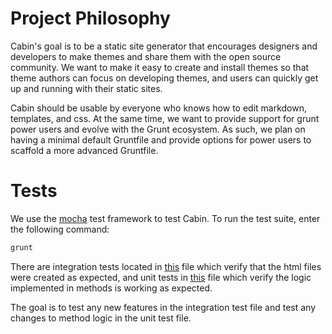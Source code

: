 # Project Philosophy

Cabin's goal is to be a static site generator that encourages designers and developers to make themes and share them with the open source community. We want to make it easy to create and install themes so that theme authors can focus on developing themes, and users can quickly get up and running with their static sites.

Cabin should be usable by everyone who knows how to edit markdown, templates, and css. At the same time, we want to provide support for grunt power users and evolve with the Grunt ecosystem. As such, we plan on having a minimal default Gruntfile and provide options for power users to scaffold a more advanced Gruntfile.

# Tests

We use the [mocha](http://visionmedia.github.io/mocha/) test framework to test Cabin. To run the test suite, enter the following command:

```bash
grunt
```

There are integration tests located in [this](https://github.com/colinwren/Cabin/blob/master/test/integrationTests.js) file which verify that the html files were created as expected, and unit tests in [this](https://github.com/colinwren/Cabin/blob/master/test/unitTests.js) file which verify the logic implemented in methods is working as expected.

The goal is to test any new features in the integration test file and test any changes to method logic in the unit test file.